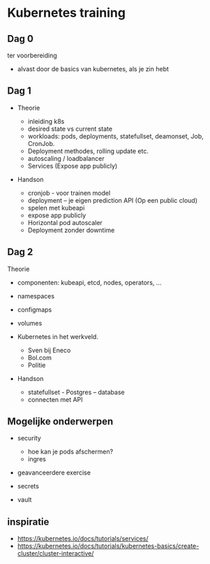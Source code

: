 # Kubernetes training


## Dag 0
ter voorbereiding
* alvast door de basics van kubernetes, als je zin hebt


## Dag 1

* Theorie 
  * inleiding k8s
  * desired state vs current state
  * workloads: pods, deployments, statefullset, deamonset, Job, CronJob.
  * Deployment methodes, rolling update etc.
  * autoscaling / loadbalancer
  * Services (Expose app publicly)

* Handson
  * cronjob - voor trainen model
  * deployment – je eigen prediction API (Op een public cloud)
  * spelen met kubeapi
  * expose app publicly
  * Horizontal pod autoscaler
  * Deployment zonder downtime

## Dag 2

Theorie
* componenten: kubeapi, etcd, nodes, operators, ...
* namespaces
* configmaps
* volumes
* Kubernetes in het werkveld.
  * Sven bij Eneco
  * Bol.com
  * Politie


* Handson
    * statefullset - Postgres – database
    * connecten met API





## Mogelijke onderwerpen
* security
  * hoe kan je pods afschermen? 
  * ingres

* geavanceerdere exercise 
* secrets
* vault

## inspiratie
- https://kubernetes.io/docs/tutorials/services/
- https://kubernetes.io/docs/tutorials/kubernetes-basics/create-cluster/cluster-interactive/